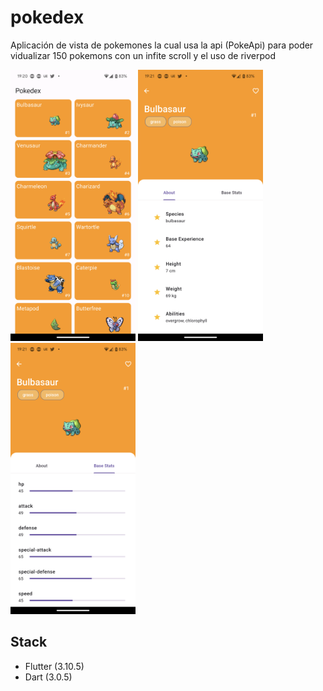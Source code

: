 # pokedex
Aplicación de vista de pokemones la cual usa la api (PokeApi) para poder vidualizar 150 pokemons con un infite scroll y el uso de riverpod

<img src="demo/list-pokemons.png" alt="Pokemons" width="200"/>
<img src="demo/pokemon-about.png" alt="About" width="200"/>
<img src="demo/pokemon-stats.png" alt="Stat" width="200"/>

## Stack
- Flutter (3.10.5)
- Dart (3.0.5)